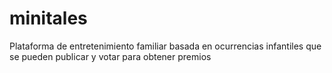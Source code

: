 minitales
=========

Plataforma de entretenimiento familiar basada en ocurrencias infantiles que se pueden publicar y votar para obtener premios
